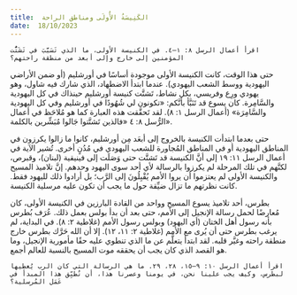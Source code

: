 ```yaml
---
title:  الكَنِيسَةُ الأُولَى ومناطق الراحة
date:  18/10/2023
---
```


`اقرأ أعمال الرسل ٨: ١–٤. في الكنيسة الأولى، ما الذي تَسَبَّبَ في تَشَتُّت المؤمنين إلى خارج وإلى أبعد من منطقة راحتهم؟`

حتى هذا الوقت، كانت الكنيسة الأولى موجودة أساسًا في أورشليم (أو ضمن الأراضي اليهودية ووسط الشعب اليهودي). عندما ابتدأ الاضطهاد، الذي شارك فيه شاول، وهو يهودي ورِع وفريسي، بكل نشاط، تَشتَّت كنيسة أورشليم حينذاك في كل اليهودية والسَّامِرة. كان يسوع قد تَنَبَّأ بأنَّكم: «تكونون لي شُهُودًا في أورشليم وفي كل اليهودية والسَّامِرَة» (أعمال الرسل ١: ٨). لقد تَحقَّقت هذه العبارة كما هو مُلاحَظ في أعمال الرُّسل ٨: ٤ «فالذين تَشتَّتوا جَالوا مُبَشِّرين بالكلمة».

حتى بعدما ابتدأت الكنيسة بالخروج إلى أبعَد مِن أورشليم، كانوا ما زالوا يكرزون في المناطق اليهودية أو في المناطق المُجاورة للشعب اليهودي في مُدُنٍ أخرى. تُشير الآية في أعمال الرسل ١١: ١٩ إلى أنَّ الكنيسة قد تَشتَّت حتى وَصَلَت إلى فينيقية (لبنان)، وقبرص، لكنَّهم في تلك المرحلة لم يكرزوا بالرسالة لأي أحد سوى اليهود وحدهم. إنَّ تلاميذ المسيح والكنيسة الأولى لم يعتزموا أن يروا الأمم يُقْبِلُونَ إلى الرَّب؛ بل أرادوا ذلك لليهود فقط. كانت نظرتهم ما تزال ضيِّقة حول ما يجب أن تكون عليه مرسلية الكنيسة.

بطرس، أحد تلاميذ يسوع المسيح وواحد من القادة البارزين في الكنيسة الأولى، كان مُعارضًا لحمل رسالة الإنجيل إلى الأمم، حتى بعد أن بدأ بولس بعمل ذلك. عُرَف بُطرس بأنه رسول أهل الختان (أي اليهود) وبولس رسول الأمم (غلاطية ٢: ٨). في البداية، لم يرغب بطرس حتى أن يُرى مع الأمم (غلاطية ٢: ١١، ١٢). إلا أن الله حَرَّك بطرس خارج منطقة راحته وغيَّر قلبه. لقد ابتدأ يتعلَّم عن ما الذي تنطوي عليه حقًا مأمورية الإنجيل، وما هو القصد الذي كان يجب أن يحققه موت المسيح بالنسبة للعالم أجمع.

`اقرأ أعمال الرسل ١٠: ٩–١٥، ٢٨، ٢٩. ما هي الرسالة التي كان الرب يُعطيها لبطرس، وكيف يجب علينا نحن، في يومنا وعصرنا هذا، أن نُطبِّق هذا المبدأ في عَمَل المُرسلية؟`